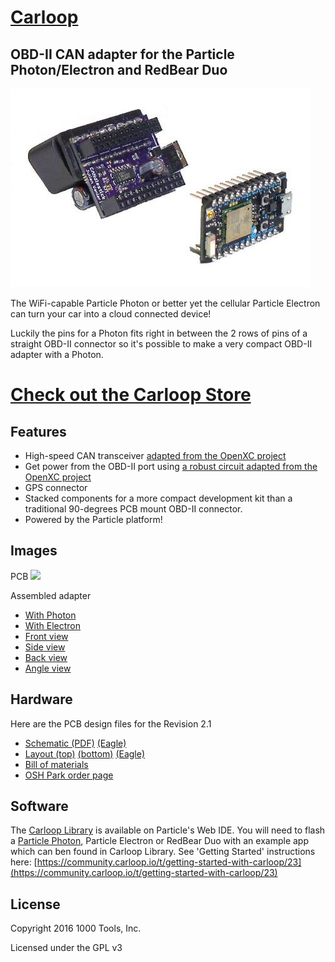 # [Carloop](https://www.carloop.io)
## OBD-II CAN adapter for the Particle Photon/Electron and RedBear Duo

![Assembled](images/photo.jpg)

The WiFi-capable Particle Photon or better yet the cellular Particle
Electron can turn your car into a cloud connected device!

Luckily the pins for a Photon fits right in between the 2 rows of pins
of a straight OBD-II connector so it's possible to make a very compact
OBD-II adapter with a Photon.

# [Check out the Carloop Store](https://store.carloop.io/)


## Features

* High-speed CAN transceiver [adapted from the OpenXC project](https://github.com/openxc/reference-vi/blob/gh-pages/electrical/design/can.mkd)
* Get power from the OBD-II port using [a robust circuit adapted from the OpenXC project](https://github.com/openxc/reference-vi/blob/gh-pages/electrical/design/power.mkd)
* GPS connector
* Stacked components for a more compact development kit than a
traditional 90-degrees PCB mount OBD-II connector.
* Powered by the Particle platform!

## Images

PCB
<img src="https://github.com/carloop/hardware/blob/master/images/Photo1_750.png" width="355px">

Assembled adapter

* [With Photon](images/detail-photon.jpg)
* [With Electron](images/detail-electron.jpg)
* [Front view](images/detail-front.jpg)
* [Side view](images/detail-side.jpg)
* [Back view](images/detail-back.jpg)
* [Angle view](images/detail-angle.jpg)

## Hardware

Here are the PCB design files for the Revision 2.1

* [Schematic (PDF)](CANdlestick.v2/particle-can-v2.1.pdf)
  [(Eagle)](CANdlestick.v2/particle-can-v2.1.sch)
* [Layout (top)](CANdlestick.v2/particle-can-v2.1-layout-top.pdf)
  [(bottom)](CANdlestick.v2/particle-can-v2.1-layout-bottom.pdf)
  [(Eagle)](CANdlestick.v2/particle-can-v2.1.brd)
* [Bill of materials](particle-can-v2.1_BOM.csv)
* [OSH Park order page](https://oshpark.com/shared_projects/ir8I9vT6)

## Software

The [Carloop Library](https://github.com/carloop/carloop-library) is available on Particle's Web IDE.  You will need to flash a [Particle Photon](https://store.carloop.io/products/particle-photon), Particle Electron or RedBear Duo with an example app which can ben found in Carloop Library.   See 'Getting Started' instructions here: [https://community.carloop.io/t/getting-started-with-carloop/23](https://community.carloop.io/t/getting-started-with-carloop/23)

## License

Copyright 2016 1000 Tools, Inc.

Licensed under the GPL v3
